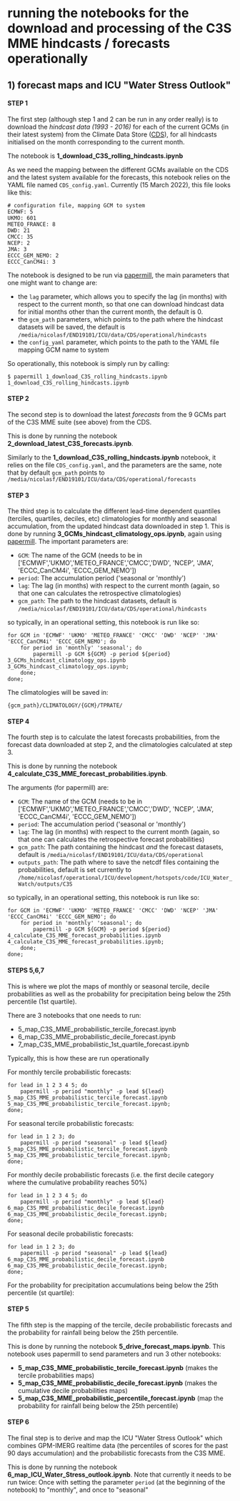 # running the notebooks for the download and processing of the C3S MME hindcasts / forecasts operationally 

## 1) forecast maps and ICU "Water Stress Outlook" 

#### STEP 1

The first step (although step 1 and 2 can be run in any order really) is to download the *hindcast data (1993 - 2016)* for each of the current GCMs (in their latest system) from the Climate Data Store ([CDS](https://cds.climate.copernicus.eu/#!/home)), for all hindcasts initialised on the month corresponding to the current month. 

The notebook is **1_download_C3S_rolling_hindcasts.ipynb**

As we need the mapping between the different GCMs available on the CDS and the latest system available for the forecasts, this notebook relies on the YAML file named `CDS_config.yaml`. Currently (15 March 2022), this file looks like this: 

```
# configuration file, mapping GCM to system
ECMWF: 5
UKMO: 601
METEO_FRANCE: 8
DWD: 21
CMCC: 35
NCEP: 2
JMA: 3
ECCC_GEM_NEMO: 2
ECCC_CanCM4i: 3
```
The notebook is designed to be run via [papermill](https://papermill.readthedocs.io/en/latest/), the main parameters that one might want to change are: 

- the `lag` parameter, which allows you to specify the lag (in months) with respect to the current month, so that one can download hindcast data for initial months other than the current month, the default is 0.
- the `gcm_path` parameters, which points to the path where the hindcast datasets will be saved, the default is `/media/nicolasf/END19101/ICU/data/CDS/operational/hindcasts`
- the `config_yaml` parameter, which points to the path to the YAML file mapping GCM name to system 
  
So operationally, this notebook is simply run by calling: 

```
$ papermill 1_download_C3S_rolling_hindcasts.ipynb 1_download_C3S_rolling_hindcasts.ipynb 
```

#### STEP 2

The second step is to download the latest *forecasts* from the 9 GCMs part of the C3S MME suite (see above) from the CDS. 

This is done by running the notebook **2_download_latest_C3S_forecasts.ipynb**.

Similarly to the **1_download_C3S_rolling_hindcasts.ipynb** notebook, it relies on the file `CDS_config.yaml`, and the parameters are the same, note that by default `gcm_path` points to `/media/nicolasf/END19101/ICU/data/CDS/operational/forecasts`

#### STEP 3

The third step is to calculate the different lead-time dependent quantiles (terciles, quartiles, deciles, etc) climatologies for monthly and seasonal accumulation, from the updated hindcast data downloaded in step 1. This is done by running **3_GCMs_hindcast_climatology_ops.ipynb**, again using [papermill](https://papermill.readthedocs.io/en/latest/). The important parameters are: 

- `GCM`: The name of the GCM (needs to be in ['ECMWF','UKMO','METEO_FRANCE','CMCC','DWD', 'NCEP', 'JMA', 'ECCC_CanCM4i', 'ECCC_GEM_NEMO'])
- `period`: The accumulation period ('seasonal or 'monthly')
- `lag`: The lag (in months) with respect to the current month (again, so that one can calculates the retrospective climatologies)
- `gcm_path`: The path to the hindcast datasets, default is `/media/nicolasf/END19101/ICU/data/CDS/operational/hindcasts`
  
so typically, in an operational setting, this notebook is run like so:

```
for GCM in 'ECMWF' 'UKMO' 'METEO_FRANCE' 'CMCC' 'DWD' 'NCEP' 'JMA' 'ECCC_CanCM4i' 'ECCC_GEM_NEMO'; do 
    for period in 'monthly' 'seasonal'; do 
        papermill -p GCM ${GCM} -p period ${period} 3_GCMs_hindcast_climatology_ops.ipynb 3_GCMs_hindcast_climatology_ops.ipynb; 
    done; 
done; 
```

The climatologies will be saved in: 

`{gcm_path}/CLIMATOLOGY/{GCM}/TPRATE/`

#### STEP 4

The fourth step is to calculate the latest forecasts probabilities, from the forecast data downloaded at step 2, and the climatologies calculated at step 3.

This is done by running the notebook **4_calculate_C3S_MME_forecast_probabilities.ipynb**.

The arguments (for papermill) are: 

- `GCM`: The name of the GCM (needs to be in ['ECMWF','UKMO','METEO_FRANCE','CMCC','DWD', 'NCEP', 'JMA', 'ECCC_CanCM4i', 'ECCC_GEM_NEMO'])
- `period`: The accumulation period ('seasonal or 'monthly')
- `lag`: The lag (in months) with respect to the current month (again, so that one can calculates the retrospective forecast probabilities)
- `gcm_path`: The path containing the hindcast *and* the forecast datasets, default is `/media/nicolasf/END19101/ICU/data/CDS/operational`
- `outputs_path`: The path where to save the netcdf files containing the probabilities, default is set currently to `/home/nicolasf/operational/ICU/development/hotspots/code/ICU_Water_Watch/outputs/C3S`

so typically, in an operational setting, this notebook is run like so:

```
for GCM in 'ECMWF' 'UKMO' 'METEO_FRANCE' 'CMCC' 'DWD' 'NCEP' 'JMA' 'ECCC_CanCM4i' 'ECCC_GEM_NEMO'; do 
    for period in 'monthly' 'seasonal'; do 
        papermill -p GCM ${GCM} -p period ${period} 4_calculate_C3S_MME_forecast_probabilities.ipynb 4_calculate_C3S_MME_forecast_probabilities.ipynb; 
    done; 
done; 
```

#### STEPS 5,6,7

This is where we plot the maps of monthly or seasonal tercile, decile probabilities as well as the probability for precipitation being below the 25th percentile (1st quartile). 

There are 3 notebooks that one needs to run: 

- 5_map_C3S_MME_probabilistic_tercile_forecast.ipynb
- 6_map_C3S_MME_probabilistic_decile_forecast.ipynb
- 7_map_C3S_MME_probabilistic_1st_quartile_forecast.ipynb 

Typically, this is how these are run operationally 

For monthly tercile probabilistic forecasts:

```
for lead in 1 2 3 4 5; do 
    papermill -p period "monthly" -p lead ${lead} 5_map_C3S_MME_probabilistic_tercile_forecast.ipynb 5_map_C3S_MME_probabilistic_tercile_forecast.ipynb;
done; 
```

For seasonal tercile probabilistic forecasts:

```
for lead in 1 2 3; do 
    papermill -p period "seasonal" -p lead ${lead} 5_map_C3S_MME_probabilistic_tercile_forecast.ipynb 5_map_C3S_MME_probabilistic_tercile_forecast.ipynb;
done; 
```

For monthly decile probabilistic forecasts (i.e. the first decile category where the cumulative probability reaches 50%)

```
for lead in 1 2 3 4 5; do 
    papermill -p period "monthly" -p lead ${lead} 6_map_C3S_MME_probabilistic_decile_forecast.ipynb 6_map_C3S_MME_probabilistic_decile_forecast.ipynb; 
done; 
```

For seasonal decile probabilistic forecasts:

```
for lead in 1 2 3; do 
    papermill -p period "seasonal" -p lead ${lead} 6_map_C3S_MME_probabilistic_decile_forecast.ipynb 6_map_C3S_MME_probabilistic_decile_forecast.ipynb; 
done; 
```

For the probability for precipitation accumulations being below the 25th percentile (st quartile): 







#### STEP 5

The fifth step is the mapping of the tercile, decile probabilistic forecasts and the probability for rainfall being below the 25th percentile. 

This is done by running the notebook **5_drive_forecast_maps.ipynb**. This notebook uses papermill to send parameters and run 3 other notebooks: 

- **5_map_C3S_MME_probabilistic_tercile_forecast.ipynb** (makes the tercile probabilities maps)
- **5_map_C3S_MME_probabilistic_decile_forecast.ipynb** (makes the cumulative decile probabilities maps)
- **5_map_C3S_MME_probabilistic_percentile_forecast.ipynb** (map the probability for rainfall being below the 25th percentile)

#### STEP 6

The final step is to derive and map the ICU "Water Stress Outlook" which combines GPM-IMERG realtime data (the percentiles of scores for the past 90 days accumulation) and the probabilistic forecasts from the C3S MME.

This is done by running the notebook **6_map_ICU_Water_Stress_outlook.ipynb**. Note that currently it needs to be run twice: Once with setting the parameter `period` (at the beginning of the notebook) to "monthly", and once to "seasonal"